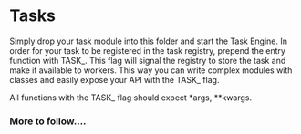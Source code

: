 # Tasks

Simply drop your task module into this folder and start the Task Engine. In order for your task to be registered in the task registry, prepend the entry function with TASK_. This flag will signal the registry to store the task and make it available to workers. This way you can write complex modules with classes and easily expose your API with the TASK_ flag.

All functions with the TASK_ flag should expect *args, **kwargs.

### More to follow....